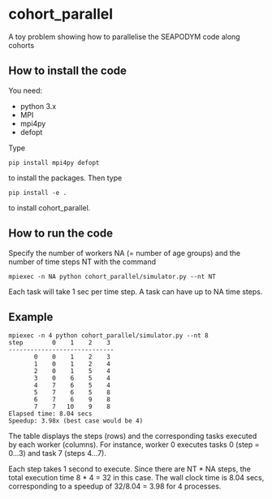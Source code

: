# cohort_parallel
A toy problem showing how to parallelise the SEAPODYM code along cohorts

## How to install the code

You need:
 * python 3.x
 * MPI
 * mpi4py
 * defopt

Type 
```
pip install mpi4py defopt
```
to install the packages. Then type
```
pip install -e .
```
to install cohort_parallel.

## How to run the code

Specify the number of workers NA (= number of age groups) and the number of time steps NT with the command
```
mpiexec -n NA python cohort_parallel/simulator.py --nt NT
```
Each task will take 1 sec per time step. A task can have up to NA time steps. 

## Example

```
mpiexec -n 4 python cohort_parallel/simulator.py --nt 8
step        0    1    2    3 
-----------------------------
       0    0    1    2    3 
       1    0    1    2    4 
       2    0    1    5    4 
       3    0    6    5    4 
       4    7    6    5    4 
       5    7    6    5    8 
       6    7    6    9    8 
       7    7   10    9    8 
Elapsed time: 8.04 secs
Speedup: 3.98x (best case would be 4)
```
The table displays the steps (rows) and the corresponding tasks executed by each worker (columns). For instance, worker 0 executes tasks 0 (step = 0...3) and task 7 (steps 4...7).

Each step takes 1 second to execute. Since there are NT * NA steps, the total execution time 8 * 4 = 32 in this case. The wall clock time is 8.04 secs, corresponding to a speedup of 32/8.04 = 3.98 for 4 processes.


